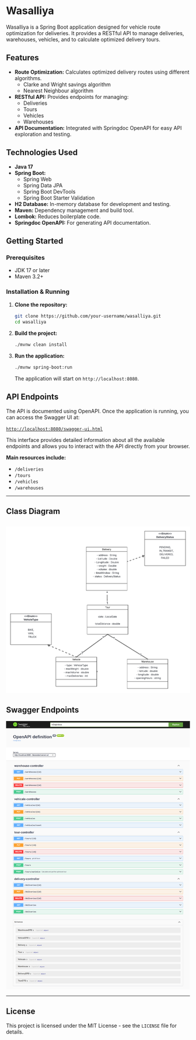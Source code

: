 # Wasalliya

Wasalliya is a Spring Boot application designed for vehicle route optimization for deliveries. It provides a RESTful API to manage deliveries, warehouses, vehicles, and to calculate optimized delivery tours.

## Features

*   **Route Optimization:** Calculates optimized delivery routes using different algorithms.
    *   Clarke and Wright savings algorithm
    *   Nearest Neighbour algorithm
*   **RESTful API:** Provides endpoints for managing:
    *   Deliveries
    *   Tours
    *   Vehicles
    *   Warehouses
*   **API Documentation:** Integrated with Springdoc OpenAPI for easy API exploration and testing.

## Technologies Used

*   **Java 17**
*   **Spring Boot:**
    *   Spring Web
    *   Spring Data JPA
    *   Spring Boot DevTools
    *   Spring Boot Starter Validation
*   **H2 Database:** In-memory database for development and testing.
*   **Maven:** Dependency management and build tool.
*   **Lombok:** Reduces boilerplate code.
*   **Springdoc OpenAPI:** For generating API documentation.

## Getting Started

### Prerequisites

*   JDK 17 or later
*   Maven 3.2+

### Installation & Running

1.  **Clone the repository:**
    ```bash
    git clone https://github.com/your-username/wasalliya.git
    cd wasalliya
    ```

2.  **Build the project:**
    ```bash
    ./mvnw clean install
    ```

3.  **Run the application:**
    ```bash
    ./mvnw spring-boot:run
    ```
    The application will start on `http://localhost:8080`.

## API Endpoints

The API is documented using OpenAPI. Once the application is running, you can access the Swagger UI at:

[`http://localhost:8080/swagger-ui.html`](http://localhost:8080/swagger-ui.html)

This interface provides detailed information about all the available endpoints and allows you to interact with the API directly from your browser.

**Main resources include:**

*   `/deliveries`
*   `/tours`
*   `/vehicles`
*   `/warehouses`
---
## Class Diagram

![Class diagram](./uml/UMLclass.png)
---

## Swagger Endpoints

![Swagger Endpoints](./Showcase/swaggerEndpoints.png)


---
## License

This project is licensed under the MIT License - see the `LICENSE` file for details.
